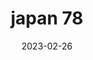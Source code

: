 ---
weight: 78
images: 
- /images/Japan/DSCF9533.jpg
title: japan 78
date: 2023-02-26
tags:
- japan
---